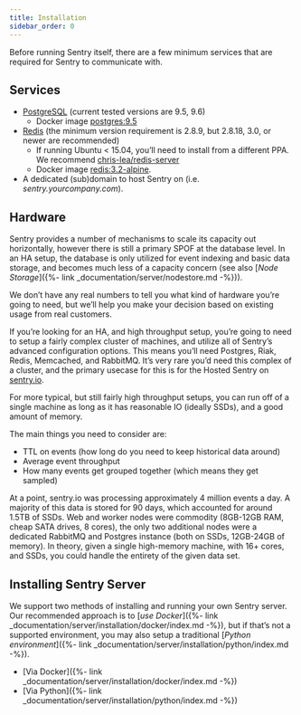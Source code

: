 ```yaml
---
title: Installation
sidebar_order: 0
---
```


Before running Sentry itself, there are a few minimum services that are required for Sentry to communicate with.

## Services

-   [PostgreSQL](http://www.postgresql.org/) (current tested versions are 9.5, 9.6)
    -   Docker image [postgres:9.5](https://hub.docker.com/_/postgres/)
-   [Redis](http://redis.io) (the minimum version requirement is 2.8.9, but 2.8.18, 3.0, or newer are recommended)
    -   If running Ubuntu < 15.04, you’ll need to install from a different PPA. We recommend [chris-lea/redis-server](https://launchpad.net/~chris-lea/+archive/ubuntu/redis-server)
    -   Docker image [redis:3.2-alpine](https://hub.docker.com/_/redis/).
-   A dedicated (sub)domain to host Sentry on (i.e. _sentry.yourcompany.com_).

## Hardware

Sentry provides a number of mechanisms to scale its capacity out horizontally, however there is still a primary SPOF at the database level. In an HA setup, the database is only utilized for event indexing and basic data storage, and becomes much less of a capacity concern (see also [_Node Storage_]({%- link _documentation/server/nodestore.md -%})).

We don’t have any real numbers to tell you what kind of hardware you’re going to need, but we’ll help you make your decision based on existing usage from real customers.

If you’re looking for an HA, and high throughput setup, you’re going to need to setup a fairly complex cluster of machines, and utilize all of Sentry’s advanced configuration options. This means you’ll need Postgres, Riak, Redis, Memcached, and RabbitMQ. It’s very rare you’d need this complex of a cluster, and the primary usecase for this is for the Hosted Sentry on [sentry.io](https://sentry.io/).

For more typical, but still fairly high throughput setups, you can run off of a single machine as long as it has reasonable IO (ideally SSDs), and a good amount of memory.

The main things you need to consider are:

-   TTL on events (how long do you need to keep historical data around)
-   Average event throughput
-   How many events get grouped together (which means they get sampled)

At a point, sentry.io was processing approximately 4 million events a day. A majority of this data is stored for 90 days, which accounted for around 1.5TB of SSDs. Web and worker nodes were commodity (8GB-12GB RAM, cheap SATA drives, 8 cores), the only two additional nodes were a dedicated RabbitMQ and Postgres instance (both on SSDs, 12GB-24GB of memory). In theory, given a single high-memory machine, with 16+ cores, and SSDs, you could handle the entirety of the given data set.

## Installing Sentry Server

We support two methods of installing and running your own Sentry server. Our recommended approach is to [_use Docker_]({%- link _documentation/server/installation/docker/index.md -%}), but if that’s not a supported environment, you may also setup a traditional [_Python environment_]({%- link _documentation/server/installation/python/index.md -%}).

-   [Via Docker]({%- link _documentation/server/installation/docker/index.md -%})
-   [Via Python]({%- link _documentation/server/installation/python/index.md -%})
